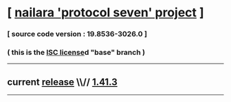 
# [ [nailara 'protocol seven' project](http://src.nailara.net/) ]

### [ source code version : 19.8536-3026.0 ]

### ( this is the [ISC license](license)d "base" branch )
---
## current [release](https://github.com/anotherlink/nailara/releases) \\\\// [1.41.3](https://github.com/anotherlink/nailara/releases/tag/1.41.3)
---
